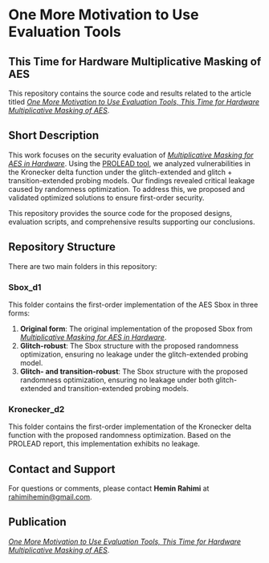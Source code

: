 # One More Motivation to Use Evaluation Tools  
## This Time for Hardware Multiplicative Masking of AES

This repository contains the source code and results related to the article titled [*One More Motivation to Use Evaluation Tools, This Time for Hardware Multiplicative Masking of AES*](www.empty.com).

## Short Description

This work focuses on the security evaluation of [*Multiplicative Masking for AES in Hardware*](https://tches.iacr.org/index.php/TCHES/article/view/7282). Using the [PROLEAD tool](https://github.com/ChairImpSec/PROLEAD), we analyzed vulnerabilities in the Kronecker delta function under the glitch-extended and glitch + transition-extended probing models. Our findings revealed critical leakage caused by randomness optimization. To address this, we proposed and validated optimized solutions to ensure first-order security.

This repository provides the source code for the proposed designs, evaluation scripts, and comprehensive results supporting our conclusions.

## Repository Structure

There are two main folders in this repository:

### **Sbox_d1**  
This folder contains the first-order implementation of the AES Sbox in three forms:  
1. **Original form**: The original implementation of the proposed Sbox from [*Multiplicative Masking for AES in Hardware*](https://tches.iacr.org/index.php/TCHES/article/view/7282).  
2. **Glitch-robust**: The Sbox structure with the proposed randomness optimization, ensuring no leakage under the glitch-extended probing model.  
3. **Glitch- and transition-robust**: The Sbox structure with the proposed randomness optimization, ensuring no leakage under both glitch-extended and transition-extended probing models.  

### **Kronecker_d2**  
This folder contains the first-order implementation of the Kronecker delta function with the proposed randomness optimization. Based on the PROLEAD report, this implementation exhibits no leakage.

## Contact and Support

For questions or comments, please contact **Hemin Rahimi** at [rahimihemin@gmail.com](mailto:rahimihemin@gmail.com).

## Publication

[*One More Motivation to Use Evaluation Tools, This Time for Hardware Multiplicative Masking of AES*](www.empty.com).
